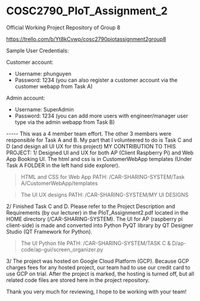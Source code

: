 # COSC2790_PIoT_Assignment_2
Official Working Project Repository of Group 8

https://trello.com/b/Yt8kCvwp/cosc2790piotassignment2group8

Sample User Credentials:

Customer account:
- Username: phunguyen
- Password: 1234
(you can also register a customer account via the customer webapp from Task A)

Admin account:
- Username: SuperAdmin
- Password: 1234
(you can add more users with engineer/manager user type via the admin webapp from Task B)

----- This was a 4 member team effort. The other 3 members were responsible for Task A and B. My part that I volunteered to do is Task C and D (and design all UI UX for this project)
MY CONTRIBUTION TO THIS PROJECT:
1/ Designed UI and UX for both AP (Client Raspberry Pi) and Web App Booking UI. The html and css is in CustomerWebApp templates (Under Task A FOLDER in the left hand side explorer).

> HTML and CSS for Web App PATH: /CAR-SHARING-SYSTEM/Task A/CustomerWebApp/templates

> The UI UX designs PATH: /CAR-SHARING-SYSTEM/MY UI DESIGNS

2/ Finished Task C and D. Please refer to the Project Description and Requirements (by our lecturer) in the PIoT_Assignment2.pdf located in the HOME directory (/CAR-SHARING-SYSTEM). The UI for AP (raspberry pi client-side) is made and converted into Python PyQT library by QT Designer Studio (QT Framework for Python). 

> The UI Python file PATH: /CAR-SHARING-SYSTEM/TASK C & D/ap-code/ap-gui/screen_organizer.py

3/ The project was hosted on Google Cloud Platform (GCP). Because GCP charges fees for any hosted project, our team had to use our credit card to use GCP on trial. After the project is marked, the hosting is turned off, but all related code files are stored here in the project repository. 

Thank you very much for reviewing, I hope to be working with your team!
